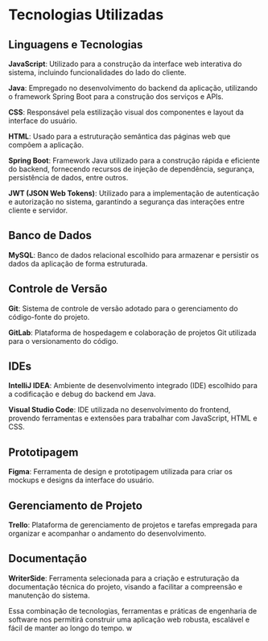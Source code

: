 # Tecnologias Utilizadas

## Linguagens e Tecnologias

**JavaScript**: Utilizado para a construção da interface web interativa do sistema, incluindo funcionalidades do lado do cliente.

**Java**: Empregado no desenvolvimento do backend da aplicação, utilizando o framework Spring Boot para a construção dos serviços e APIs.

**CSS**: Responsável pela estilização visual dos componentes e layout da interface do usuário.

**HTML**: Usado para a estruturação semântica das páginas web que compõem a aplicação.

**Spring Boot**: Framework Java utilizado para a construção rápida e eficiente do backend, fornecendo recursos de injeção de dependência, segurança, persistência de dados, entre outros.

**JWT (JSON Web Tokens)**: Utilizado para a implementação de autenticação e autorização no sistema, garantindo a segurança das interações entre cliente e servidor.

## Banco de Dados

**MySQL**: Banco de dados relacional escolhido para armazenar e persistir os dados da aplicação de forma estruturada.

## Controle de Versão

**Git**: Sistema de controle de versão adotado para o gerenciamento do código-fonte do projeto.

**GitLab**: Plataforma de hospedagem e colaboração de projetos Git utilizada para o versionamento do código.

## IDEs

**IntelliJ IDEA**: Ambiente de desenvolvimento integrado (IDE) escolhido para a codificação e debug do backend em Java.

**Visual Studio Code**: IDE utilizada no desenvolvimento do frontend, provendo ferramentas e extensões para trabalhar com JavaScript, HTML e CSS.

## Prototipagem

**Figma**: Ferramenta de design e prototipagem utilizada para criar os mockups e designs da interface do usuário.

## Gerenciamento de Projeto

**Trello**: Plataforma de gerenciamento de projetos e tarefas empregada para organizar e acompanhar o andamento do desenvolvimento.

## Documentação

**WriterSide**: Ferramenta selecionada para a criação e estruturação da documentação técnica do projeto, visando a facilitar a compreensão e manutenção do sistema.

Essa combinação de tecnologias, ferramentas e práticas de engenharia de software nos permitirá construir uma aplicação web robusta, escalável e fácil de manter ao longo do tempo.
w